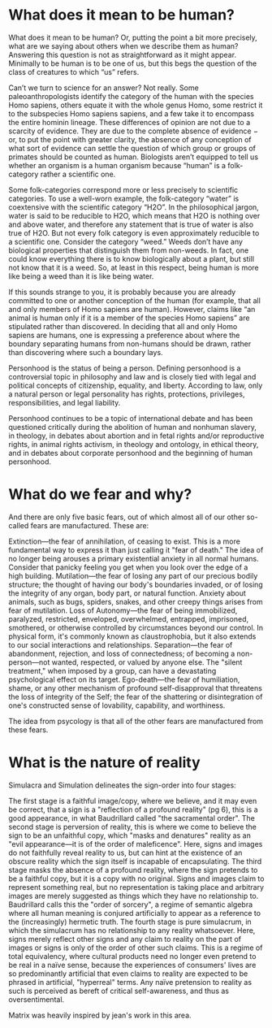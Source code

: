 # What does it mean to be human?
What does it mean to be human? Or, putting the point a bit more precisely, what are we saying about others when we describe them as human? Answering this question is not as straightforward as it might appear. Minimally to be human is to be one of us, but this begs the question of the class of creatures to which “us” refers.

Can’t we turn to science for an answer? Not really. Some paleoanthropologists identify the category of the human with the species Homo sapiens, others equate it with the whole genus Homo, some restrict it to the subspecies Homo sapiens sapiens, and a few take it to encompass the entire hominin lineage. These differences of opinion are not due to a scarcity of evidence. They are due to the complete absence of evidence − or, to put the point with greater clarity, the absence of any conception of what sort of evidence can settle the question of which group or groups of primates should be counted as human. Biologists aren’t equipped to tell us whether an organism is a human organism because “human” is a folk-category rather a scientific one. 

Some folk-categories correspond more or less precisely to scientific categories. To use a well-worn example, the folk-category “water” is coextensive with the scientific category “H2O”. In the philosophical jargon, water is said to be reducible to H2O, which means that H2O is nothing over and above water, and therefore any statement that is true of water is also true of H2O. But not every folk category is even approximately reducible to a scientific one. Consider the category “weed.” Weeds don’t have any biological properties that distinguish them from non-weeds. In fact, one could know everything there is to know biologically about a plant, but still not know that it is a weed. So, at least in this respect, being human is more like being a weed than it is like being water.  

If this sounds strange to you, it is probably because you are already committed to one or another conception of the human (for example, that all and only members of Homo sapiens are human). However, claims like “an animal is human only if it is a member of the species Homo sapiens” are stipulated rather than discovered. In deciding that all and only Homo sapiens are humans, one is expressing a preference about where the boundary separating humans from non-humans should be drawn, rather than discovering where such a boundary lays.  

Personhood is the status of being a person. Defining personhood is a controversial topic in philosophy and law and is closely tied with legal and political concepts of citizenship, equality, and liberty. According to law, only a natural person or legal personality has rights, protections, privileges, responsibilities, and legal liability.

Personhood continues to be a topic of international debate and has been questioned critically during the abolition of human and nonhuman slavery, in theology, in debates about abortion and in fetal rights and/or reproductive rights, in animal rights activism, in theology and ontology, in ethical theory, and in debates about corporate personhood and the beginning of human personhood.
# What do we fear and why?
And there are only five basic fears, out of which almost all of our other so-called fears are manufactured. These are:

   Extinction—the fear of annihilation, of ceasing to exist. This is a more fundamental way to express it than just calling it "fear of death." The idea of no longer being arouses a primary existential anxiety in all normal humans. Consider that panicky feeling you get when you look over the edge of a high building.
    Mutilation—the fear of losing any part of our precious bodily structure; the thought of having our body's boundaries invaded, or of losing the integrity of any organ, body part, or natural function. Anxiety about animals, such as bugs, spiders, snakes, and other creepy things arises from fear of mutilation.
    Loss of Autonomy—the fear of being immobilized, paralyzed, restricted, enveloped, overwhelmed, entrapped, imprisoned, smothered, or otherwise controlled by circumstances beyond our control. In physical form, it's commonly known as claustrophobia, but it also extends to our social interactions and relationships.
    Separation—the fear of abandonment, rejection, and loss of connectedness; of becoming a non-person—not wanted, respected, or valued by anyone else. The "silent treatment," when imposed by a group, can have a devastating psychological effect on its target.
    Ego-death—the fear of humiliation, shame, or any other mechanism of profound self-disapproval that threatens the loss of integrity of the Self; the fear of the shattering or disintegration of one's constructed sense of lovability, capability, and worthiness.

The idea from psycology is that all of the other fears are manufactured from these fears.
# What is the nature of reality
Simulacra and Simulation delineates the sign-order into four stages:

   The first stage is a faithful image/copy, where we believe, and it may even be correct, that a sign is a "reflection of a profound reality" (pg 6), this is a good appearance, in what Baudrillard called "the sacramental order".
    The second stage is perversion of reality, this is where we come to believe the sign to be an unfaithful copy, which "masks and denatures" reality as an "evil appearance—it is of the order of maleficence". Here, signs and images do not faithfully reveal reality to us, but can hint at the existence of an obscure reality which the sign itself is incapable of encapsulating.
    The third stage masks the absence of a profound reality, where the sign pretends to be a faithful copy, but it is a copy with no original. Signs and images claim to represent something real, but no representation is taking place and arbitrary images are merely suggested as things which they have no relationship to. Baudrillard calls this the "order of sorcery", a regime of semantic algebra where all human meaning is conjured artificially to appear as a reference to the (increasingly) hermetic truth.
    The fourth stage is pure simulacrum, in which the simulacrum has no relationship to any reality whatsoever. Here, signs merely reflect other signs and any claim to reality on the part of images or signs is only of the order of other such claims. This is a regime of total equivalency, where cultural products need no longer even pretend to be real in a naïve sense, because the experiences of consumers' lives are so predominantly artificial that even claims to reality are expected to be phrased in artificial, "hyperreal" terms. Any naïve pretension to reality as such is perceived as bereft of critical self-awareness, and thus as oversentimental.

Matrix was heavily inspired by jean's work in this area.
